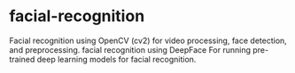 # facial-recognition
Facial recognition using OpenCV (cv2) for video processing, face detection, and preprocessing.
facial recognition using DeepFace For running pre-trained deep learning models for facial recognition.
